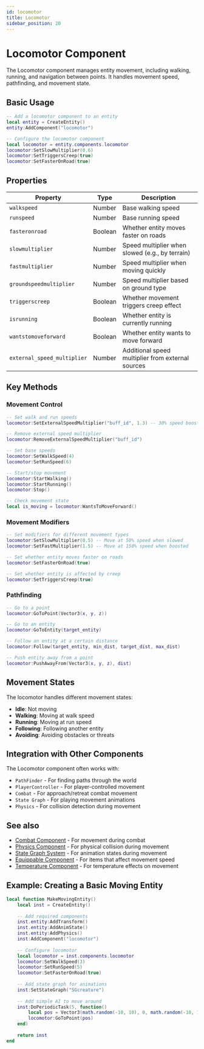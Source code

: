 ```yaml
---
id: locomotor
title: Locomotor
sidebar_position: 20
---
```


# Locomotor Component

The Locomotor component manages entity movement, including walking, running, and navigation between points. It handles movement speed, pathfinding, and movement state.

## Basic Usage

```lua
-- Add a locomotor component to an entity
local entity = CreateEntity()
entity:AddComponent("locomotor")

-- Configure the locomotor component
local locomotor = entity.components.locomotor
locomotor:SetSlowMultiplier(0.6)
locomotor:SetTriggersCreep(true)
locomotor:SetFasterOnRoad(true)
```

## Properties

| Property | Type | Description |
|----------|------|-------------|
| `walkspeed` | Number | Base walking speed |
| `runspeed` | Number | Base running speed |
| `fasteronroad` | Boolean | Whether entity moves faster on roads |
| `slowmultiplier` | Number | Speed multiplier when slowed (e.g., by terrain) |
| `fastmultiplier` | Number | Speed multiplier when moving quickly |
| `groundspeedmultiplier` | Number | Speed multiplier based on ground type |
| `triggerscreep` | Boolean | Whether movement triggers creep effect |
| `isrunning` | Boolean | Whether entity is currently running |
| `wantstomoveforward` | Boolean | Whether entity wants to move forward |
| `external_speed_multiplier` | Number | Additional speed multiplier from external sources |

## Key Methods

### Movement Control

```lua
-- Set walk and run speeds
locomotor:SetExternalSpeedMultiplier("buff_id", 1.3) -- 30% speed boost

-- Remove external speed multiplier
locomotor:RemoveExternalSpeedMultiplier("buff_id")

-- Set base speeds
locomotor:SetWalkSpeed(4)
locomotor:SetRunSpeed(6)

-- Start/stop movement
locomotor:StartWalking()
locomotor:StartRunning()
locomotor:Stop()

-- Check movement state
local is_moving = locomotor:WantsToMoveForward()
```

### Movement Modifiers

```lua
-- Set modifiers for different movement types
locomotor:SetSlowMultiplier(0.5) -- Move at 50% speed when slowed
locomotor:SetFastMultiplier(1.5) -- Move at 150% speed when boosted

-- Set whether entity moves faster on roads
locomotor:SetFasterOnRoad(true)

-- Set whether entity is affected by creep
locomotor:SetTriggersCreep(true)
```

### Pathfinding

```lua
-- Go to a point
locomotor:GoToPoint(Vector3(x, y, z))

-- Go to an entity
locomotor:GoToEntity(target_entity)

-- Follow an entity at a certain distance
locomotor:Follow(target_entity, min_dist, target_dist, max_dist)

-- Push entity away from a point
locomotor:PushAwayFrom(Vector3(x, y, z), dist)
```

## Movement States

The locomotor handles different movement states:

- **Idle**: Not moving
- **Walking**: Moving at walk speed
- **Running**: Moving at run speed
- **Following**: Following another entity
- **Avoiding**: Avoiding obstacles or threats

## Integration with Other Components

The Locomotor component often works with:

- `PathFinder` - For finding paths through the world
- `PlayerController` - For player-controlled movement
- `Combat` - For approach/retreat combat movement
- `State Graph` - For playing movement animations
- `Physics` - For collision detection during movement

## See also

- [Combat Component](combat.md) - For movement during combat
- [Physics Component](other-components.md) - For physical collision during movement
- [State Graph System](../core/stategraph-system.md) - For animation states during movement
- [Equippable Component](equippable.md) - For items that affect movement speed
- [Temperature Component](temperature.md) - For temperature effects on movement

## Example: Creating a Basic Moving Entity

```lua
local function MakeMovingEntity()
    local inst = CreateEntity()
    
    -- Add required components
    inst.entity:AddTransform()
    inst.entity:AddAnimState()
    inst.entity:AddPhysics()
    inst:AddComponent("locomotor")
    
    -- Configure locomotor
    local locomotor = inst.components.locomotor
    locomotor:SetWalkSpeed(3)
    locomotor:SetRunSpeed(5)
    locomotor:SetFasterOnRoad(true)
    
    -- Add state graph for animations
    inst:SetStateGraph("SGcreature")
    
    -- Add simple AI to move around
    inst:DoPeriodicTask(5, function()
        local pos = Vector3(math.random(-10, 10), 0, math.random(-10, 10))
        locomotor:GoToPoint(pos)
    end)
    
    return inst
end 
